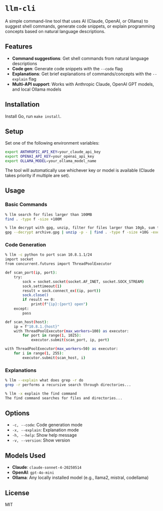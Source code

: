 # `llm-cli`

A simple command-line tool that uses AI (Claude, OpenAI, or Ollama) to suggest shell commands, generate code snippets, or explain programming concepts based on natural language descriptions.

## Features

- **Command suggestions**: Get shell commands from natural language descriptions
- **Code gen**: Generate code snippets with the `--code` flag
- **Explanations**: Get brief explanations of commands/concepts with the `--explain` flag
- **Multi-API support**: Works with Anthropic Claude, OpenAI GPT models, and local Ollama models

## Installation

Install Go, run `make install`.

## Setup

Set one of the following environment variables:

```bash
export ANTHROPIC_API_KEY=your_claude_api_key
export OPENAI_API_KEY=your_openai_api_key
export OLLAMA_MODEL=your_ollama_model_name
```

The tool will automatically use whichever key or model is available (Claude takes priority if multiple are set).

## Usage

### Basic Commands
```bash
% llm search for files larger than 100MB
find . -type f -size +100M

% llm decrypt with gpg, unzip, filter for files larger than 10gb, sum the third column
gpg --decrypt archive.gpg | unzip -p - | find . -type f -size +10G -exec awk '{sum += $3} END {print sum}' {} +
```

### Code Generation
```bash
% llm -c python to port scan 10.8.1.1/24
import socket
from concurrent.futures import ThreadPoolExecutor

def scan_port(ip, port):
    try:
        sock = socket.socket(socket.AF_INET, socket.SOCK_STREAM)
        sock.settimeout(1)
        result = sock.connect_ex((ip, port))
        sock.close()
        if result == 0:
            print(f"{ip}:{port} open")
    except:
        pass

def scan_host(host):
    ip = f"10.8.1.{host}"
    with ThreadPoolExecutor(max_workers=100) as executor:
        for port in range(1, 1025):
            executor.submit(scan_port, ip, port)

with ThreadPoolExecutor(max_workers=50) as executor:
    for i in range(1, 255):
        executor.submit(scan_host, i)
```

### Explanations
```bash
% llm --explain what does grep -r do
grep -r performs a recursive search through directories...

% llm -x explain the find command
The find command searches for files and directories...
```

## Options

- `-c, --code`: Code generation mode
- `-x, --explain`: Explanation mode  
- `-h, --help`: Show help message
- `-v, --version`: Show version

## Models Used

- **Claude**: `claude-sonnet-4-20250514`
- **OpenAI**: `gpt-4o-mini`
- **Ollama**: Any locally installed model (e.g., llama2, mistral, codellama)

## License

MIT

